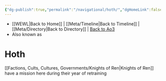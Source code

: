 ```yaml
---
{"dg-publish":true,"permalink":"/navigational/hoth/","dgHomeLink":false}
---
```


- [[WEWL\|Back to Home]] | [[Meta/Timeline\|Back to Timeline]] | [[Meta/Directory\|Back to Directory]] | [Back to Ao3](https://archiveofourown.org/works/19334440/chapters/45992584)
- Also known as 

# Hoth


[[Factions, Cults, Cultures, Governments/Knights of Ren\|Knights of Ren]] have a mission here during their year of retraining